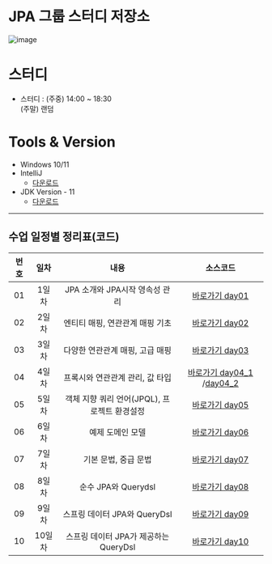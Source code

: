 # JPA 그룹 스터디 저장소

![image](https://github.com/LeeBG/JPA_Reapeat/assets/44068819/55239c0b-31fa-4ecc-8e49-188139a547b5)


# 스터디

- 스터디 : (주중) 14:00 ~ 18:30
  <br/> (주말) 랜덤

# Tools & Version

- Windows 10/11
- IntelliJ
  - [다운로드](https://www.jetbrains.com/ko-kr/idea/)
- JDK Version - 11
  - [다운로드](https://www.oracle.com/kr/java/technologies/javase/jdk11-archive-downloads.html)

---

## 수업 일정별 정리표(코드)

| 번호 |  일차  |          내용          |     소스코드      |
| :--: | :----: | :--------------------: | :---------------: |
|  01  | 1일차  |   JPA 소개와 JPA시작 영속성 관리      | [바로가기 day01](https://github.com/choiyuran/Study_JPA/tree/main/jpashop-API/src/main/java/jpabook/jpashop) |
|  02  | 2일차  |    엔티티 매핑, 연관관계 매핑 기초    | [바로가기 day02](https://github.com/choiyuran/Study_JPA/tree/main/day02_2/src/main/java/org/example/domain) |
|  03  | 3일차  |  다양한 연관관계 매핑, 고급 매핑      | [바로가기 day03](https://github.com/choiyuran/Study_JPA/tree/main/day03_Problem3/src/main/java/org/example) |
|  04  | 4일차  |  프록시와 연관관계 관리, 값 타입      | [바로가기 day04_1](https://github.com/choiyuran/Study_JPA/tree/main/day04_6/src/main/java/jpabook/jpashop/domain) /[day04_2](https://github.com/choiyuran/Study_JPA/tree/main/ex04-relationship-Mapping/src/main/java/org/example/Domain)|
|  05  | 5일차  |  객체 지향 쿼리 언어(JPQL), 프로젝트 환경설정 | [바로가기 day05](https://github.com/choiyuran/Study_JPA/tree/main/day05_subQuery/src/main/java/org/example) |
|  06  | 6일차  |  예제 도메인 모델                    | [바로가기 day06](https://github.com/choiyuran/Study_JPA/tree/main/datajpa3/src/main/java/study/datajpa) |
|  07  | 7일차  |  기본 문법, 중급 문법                | [바로가기 day07](https://github.com/choiyuran/Study_JPA/tree/main/datajpa3/src/main/java/study/datajpa) |
|  08  | 8일차  |  순수 JPA와 Querydsl                | [바로가기 day08](https://github.com/choiyuran/Study_JPA/tree/main/querydsl/src/main/java/study/querydsl) |
|  09  | 9일차  |  스프링 데이터 JPA와 QueryDsl        | [바로가기 day09](https://github.com/choiyuran/Study_JPA/tree/main/querydsl2/src/main/java/study/querydsl) |
|  10  | 10일차 |  스프링 데이터 JPA가 제공하는 QueryDsl  | [바로가기 day10](https://github.com/choiyuran/Study_JPA/tree/main/querydsl3/src/main/java/study/querydsl) |




